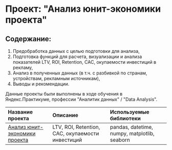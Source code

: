 # Проект: "Анализ юнит-экономики проекта"
## Содержание:
1. Предобработка данных с целью подготовки для анализа,
2. Подготовка функций для расчета, визуализации и анализа показателей LTV, ROI, Retention, CAC, окупаемости инвестиций в рекламу,
3. Анализ в полученных данных (в т.ч. с разбивкой по странам, устройствам, рекламным источникам),
4. Выводы и рекомендации.
    
Данные проекты были выполнены в ходе обучения в Яндекс.Практикуме, профессии "Аналитик данных" / "Data Analysis".

| Название проекта | Описание | Используемые библиотеки | 
| :---------------------- | :---------------------- | :---------------------- |
| [Анализ юнит-экономики проекта](https://github.com/vindsa/data_analysis/tree/main/unit_economics) |  LTV, ROI, Retention, CAC, окупаемости инвестиций | pandas, datetime, numpy, matplotlib, seaborn
